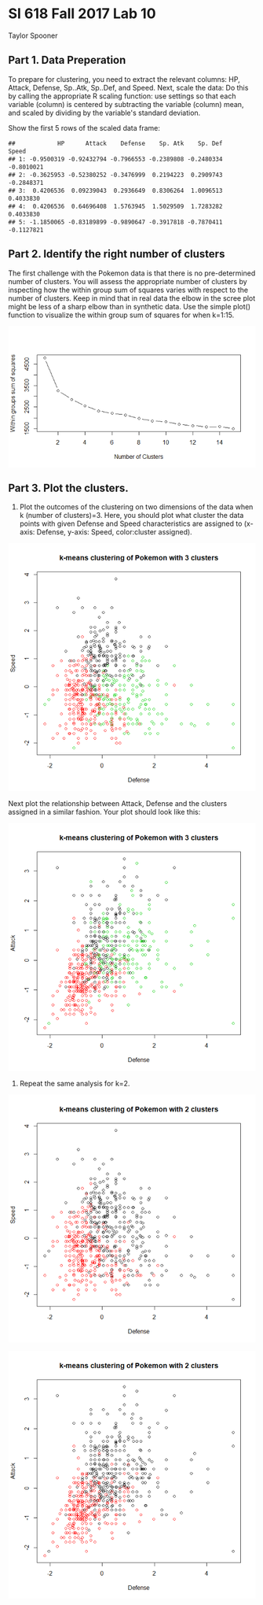 SI 618 Fall 2017 Lab 10
================
Taylor Spooner

Part 1. Data Preperation
------------------------

To prepare for clustering, you need to extract the relevant columns: HP, Attack, Defense, Sp..Atk, Sp..Def, and Speed. Next, scale the data: Do this by calling the appropriate R scaling function: use settings so that each variable (column) is centered by subtracting the variable (column) mean, and scaled by dividing by the variable's standard deviation.

Show the first 5 rows of the scaled data frame:

    ##            HP      Attack    Defense    Sp. Atk    Sp. Def      Speed
    ## 1: -0.9500319 -0.92432794 -0.7966553 -0.2389808 -0.2480334 -0.8010021
    ## 2: -0.3625953 -0.52380252 -0.3476999  0.2194223  0.2909743 -0.2848371
    ## 3:  0.4206536  0.09239043  0.2936649  0.8306264  1.0096513  0.4033830
    ## 4:  0.4206536  0.64696408  1.5763945  1.5029509  1.7283282  0.4033830
    ## 5: -1.1850065 -0.83189899 -0.9890647 -0.3917818 -0.7870411 -0.1127821

Part 2. Identify the right number of clusters
---------------------------------------------

The first challenge with the Pokemon data is that there is no pre-determined number of clusters. You will assess the appropriate number of clusters by inspecting how the within group sum of squares varies with respect to the number of clusters. Keep in mind that in real data the elbow in the scree plot might be less of a sharp elbow than in synthetic data. Use the simple plot() function to visualize the within group sum of squares for when k=1:15.

<img src="si618_f17_lab10_spoonert_files/figure-markdown_github-ascii_identifiers/unnamed-chunk-3-1.png" style="display: block; margin: auto;" />

Part 3. Plot the clusters.
--------------------------

1.  Plot the outcomes of the clustering on two dimensions of the data when k (number of clusters)=3. Here, you should plot what cluster the data points with given Defense and Speed characteristics are assigned to (x-axis: Defense, y-axis: Speed, color:cluster assigned).

![](si618_f17_lab10_spoonert_files/figure-markdown_github-ascii_identifiers/unnamed-chunk-4-1.png)

Next plot the relationship between Attack, Defense and the clusters assigned in a similar fashion. Your plot should look like this:

![](si618_f17_lab10_spoonert_files/figure-markdown_github-ascii_identifiers/unnamed-chunk-5-1.png)

1.  Repeat the same analysis for k=2.

![](si618_f17_lab10_spoonert_files/figure-markdown_github-ascii_identifiers/unnamed-chunk-6-1.png)

![](si618_f17_lab10_spoonert_files/figure-markdown_github-ascii_identifiers/unnamed-chunk-7-1.png)
